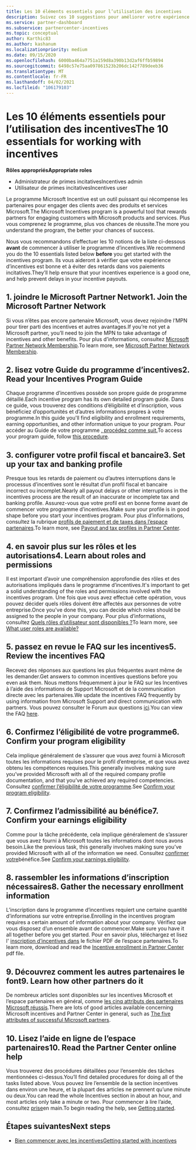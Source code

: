 ```yaml
---
title: Les 10 éléments essentiels pour l’utilisation des incentives
description: Suivez ces 10 suggestions pour améliorer votre expérience de programme incitative et recevoir des paiements plus tôt.
ms.service: partner-dashboard
ms.subservice: partnercenter-incentives
ms.topic: conceptual
author: Karthic83
ms.author: kashanum
ms.localizationpriority: medium
ms.date: 09/15/2020
ms.openlocfilehash: 6000ba464a7751a159d8a390b13d2af6ffb59894
ms.sourcegitcommit: 6498c57e75aa097861523b206dc142f789deeb36
ms.translationtype: MT
ms.contentlocale: fr-FR
ms.lasthandoff: 04/02/2021
ms.locfileid: "106179103"
---
```

# <a name="the-10-essentials-for-working-with-incentives"></a><span data-ttu-id="e86f3-103">Les 10 éléments essentiels pour l’utilisation des incentives</span><span class="sxs-lookup"><span data-stu-id="e86f3-103">The 10 essentials for working with incentives</span></span>

<span data-ttu-id="e86f3-104">**Rôles appropriés**</span><span class="sxs-lookup"><span data-stu-id="e86f3-104">**Appropriate roles**</span></span>

- <span data-ttu-id="e86f3-105">Administrateur de primes incitatives</span><span class="sxs-lookup"><span data-stu-id="e86f3-105">Incentives admin</span></span>
- <span data-ttu-id="e86f3-106">Utilisateur de primes incitatives</span><span class="sxs-lookup"><span data-stu-id="e86f3-106">Incentives user</span></span>

<span data-ttu-id="e86f3-107">Le programme Microsoft Incentive est un outil puissant qui récompense les partenaires pour engager des clients avec des produits et services Microsoft.</span><span class="sxs-lookup"><span data-stu-id="e86f3-107">The Microsoft Incentives program is a powerful tool that rewards partners for engaging customers with Microsoft products and services.</span></span> <span data-ttu-id="e86f3-108">Plus vous comprenez le programme, plus vos chances de réussite.</span><span class="sxs-lookup"><span data-stu-id="e86f3-108">The more you understand the program, the better your chances of success.</span></span>

<span data-ttu-id="e86f3-109">Nous vous recommandons d’effectuer les 10 notions de la liste ci-dessous **avant** de commencer à utiliser le programme d’incentives.</span><span class="sxs-lookup"><span data-stu-id="e86f3-109">We recommend you do the 10 essentials listed below **before** you get started with the incentives program.</span></span> <span data-ttu-id="e86f3-110">Ils vous aideront à vérifier que votre expérience d’incentives est bonne et à éviter des retards dans vos paiements incitatives.</span><span class="sxs-lookup"><span data-stu-id="e86f3-110">They’ll help ensure that your incentives experience is a good one, and help prevent delays in your incentive payouts.</span></span>

## <a name="1-join-the-microsoft-partner-network"></a><span data-ttu-id="e86f3-111">1. joindre le Microsoft Partner Network</span><span class="sxs-lookup"><span data-stu-id="e86f3-111">1. Join the Microsoft Partner Network</span></span>

<span data-ttu-id="e86f3-112">Si vous n’êtes pas encore partenaire Microsoft, vous devez rejoindre l’MPN pour tirer parti des incentives et autres avantages.</span><span class="sxs-lookup"><span data-stu-id="e86f3-112">If you’re not yet a Microsoft partner, you’ll need to join the MPN to take advantage of incentives and other benefits.</span></span> <span data-ttu-id="e86f3-113">Pour plus d’informations, consultez [Microsoft Partner Network Membership](https://partner.microsoft.com/membership).</span><span class="sxs-lookup"><span data-stu-id="e86f3-113">To learn more, see [Microsoft Partner Network Membership](https://partner.microsoft.com/membership).</span></span>

## <a name="2-read-your-incentives-program-guide"></a><span data-ttu-id="e86f3-114">2. lisez votre Guide du programme d’incentives</span><span class="sxs-lookup"><span data-stu-id="e86f3-114">2. Read your Incentives Program Guide</span></span>

<span data-ttu-id="e86f3-115">Chaque programme d’incentives possède son propre guide de programme détaillé.</span><span class="sxs-lookup"><span data-stu-id="e86f3-115">Each incentive program has its own detailed program guide.</span></span> <span data-ttu-id="e86f3-116">Dans ce guide, vous trouverez des conditions d’éligibilité et d’inscription, vous bénéficiez d’opportunités et d’autres informations propres à votre programme.</span><span class="sxs-lookup"><span data-stu-id="e86f3-116">In this guide you'll find eligibility and enrollment requirements, earning opportunities, and other information unique to your program.</span></span> <span data-ttu-id="e86f3-117">Pour accéder au Guide de votre programme [, procédez comme suit.](incentives-determined-your-program-eligibility.md#determining-your-program-eligibility)</span><span class="sxs-lookup"><span data-stu-id="e86f3-117">To access your program guide, follow [this procedure](incentives-determined-your-program-eligibility.md#determining-your-program-eligibility).</span></span>

## <a name="3-set-up-your-tax-and-banking-profile"></a><span data-ttu-id="e86f3-118">3. configurer votre profil fiscal et bancaire</span><span class="sxs-lookup"><span data-stu-id="e86f3-118">3. Set up your tax and banking profile</span></span>

<span data-ttu-id="e86f3-119">Presque tous les retards de paiement ou d’autres interruptions dans le processus d’incentives sont le résultat d’un profil fiscal et bancaire incorrect ou incomplet.</span><span class="sxs-lookup"><span data-stu-id="e86f3-119">Nearly all payout delays or other interruptions in the incentives process are the result of an inaccurate or incomplete tax and banking profile.</span></span> <span data-ttu-id="e86f3-120">Assurez-vous que votre profil est en bonne forme avant de commencer votre programme d’incentives.</span><span class="sxs-lookup"><span data-stu-id="e86f3-120">Make sure your profile is in good shape before you start your incentives program.</span></span> <span data-ttu-id="e86f3-121">Pour plus d’informations, consultez la rubrique [profils de paiement et de taxes dans l’espace partenaires](incentives-create-and-manage-your-payout-and-tax-profiles.md).</span><span class="sxs-lookup"><span data-stu-id="e86f3-121">To learn more, see [Payout and tax profiles in Partner Center](incentives-create-and-manage-your-payout-and-tax-profiles.md).</span></span>

## <a name="4-learn-about-roles-and-permissions"></a><span data-ttu-id="e86f3-122">4. en savoir plus sur les rôles et les autorisations</span><span class="sxs-lookup"><span data-stu-id="e86f3-122">4. Learn about roles and permissions</span></span>

<span data-ttu-id="e86f3-123">Il est important d’avoir une compréhension approfondie des rôles et des autorisations impliqués dans le programme d’incentives.</span><span class="sxs-lookup"><span data-stu-id="e86f3-123">It's important to get a solid understanding of the roles and permissions involved with the incentives program.</span></span> <span data-ttu-id="e86f3-124">Une fois que vous avez effectué cette opération, vous pouvez décider quels rôles doivent être affectés aux personnes de votre entreprise.</span><span class="sxs-lookup"><span data-stu-id="e86f3-124">Once you've done this, you can decide which roles should be assigned to the people in your company.</span></span> <span data-ttu-id="e86f3-125">Pour plus d’informations, consultez [Quels rôles d’utilisateur sont disponibles ?](incentives-faq.md#what-user-roles-are-available)</span><span class="sxs-lookup"><span data-stu-id="e86f3-125">To learn more, see [What user roles are available?](incentives-faq.md#what-user-roles-are-available)</span></span>

## <a name="5-review-the-incentives-faq"></a><span data-ttu-id="e86f3-126">5. passez en revue le FAQ sur les incentives</span><span class="sxs-lookup"><span data-stu-id="e86f3-126">5. Review the incentives FAQ</span></span>

<span data-ttu-id="e86f3-127">Recevez des réponses aux questions les plus fréquentes avant même de les demander.</span><span class="sxs-lookup"><span data-stu-id="e86f3-127">Get answers to common incentives questions before you even ask them.</span></span> <span data-ttu-id="e86f3-128">Nous mettons fréquemment à jour le FAQ sur les Incentives à l’aide des informations de Support Microsoft et de la communication directe avec les partenaires.</span><span class="sxs-lookup"><span data-stu-id="e86f3-128">We update the incentives FAQ frequently by using information from Microsoft Support and direct communication with partners.</span></span> <span data-ttu-id="e86f3-129">Vous pouvez consulter le Forum aux questions [ici](incentives-faq.md).</span><span class="sxs-lookup"><span data-stu-id="e86f3-129">You can view the FAQ [here](incentives-faq.md).</span></span>

## <a name="6-confirm-your-program-eligibility"></a><span data-ttu-id="e86f3-130">6. Confirmez l’éligibilité de votre programme</span><span class="sxs-lookup"><span data-stu-id="e86f3-130">6. Confirm your program eligibility</span></span>

<span data-ttu-id="e86f3-131">Cela implique généralement de s’assurer que vous avez fourni à Microsoft toutes les informations requises pour le profil d’entreprise, et que vous avez obtenu les compétences requises.</span><span class="sxs-lookup"><span data-stu-id="e86f3-131">This generally involves making sure you’ve provided Microsoft with all of the required company profile documentation, and that you’ve achieved any required competencies.</span></span> <span data-ttu-id="e86f3-132">Consultez [confirmer l’éligibilité de votre programme](incentives-determined-your-program-eligibility.md).</span><span class="sxs-lookup"><span data-stu-id="e86f3-132">See [Confirm your program eligibility](incentives-determined-your-program-eligibility.md).</span></span>

## <a name="7-confirm-your-earnings-eligibility"></a><span data-ttu-id="e86f3-133">7. Confirmez l’admissibilité au bénéfice</span><span class="sxs-lookup"><span data-stu-id="e86f3-133">7. Confirm your earnings eligibility</span></span>

<span data-ttu-id="e86f3-134">Comme pour la tâche précédente, cela implique généralement de s’assurer que vous avez fourni à Microsoft toutes les informations dont nous avons besoin.</span><span class="sxs-lookup"><span data-stu-id="e86f3-134">Like the previous task, this generally involves making sure you’ve provided Microsoft with all of the information we need.</span></span> <span data-ttu-id="e86f3-135">Consultez [confirmer votre](incentives-confirm-your-earnings-eligibility.md)bénéfice.</span><span class="sxs-lookup"><span data-stu-id="e86f3-135">See [Confirm your earnings eligibility](incentives-confirm-your-earnings-eligibility.md).</span></span>

## <a name="8-gather-the-necessary-enrollment-information"></a><span data-ttu-id="e86f3-136">8. rassembler les informations d’inscription nécessaires</span><span class="sxs-lookup"><span data-stu-id="e86f3-136">8. Gather the necessary enrollment information</span></span>

<span data-ttu-id="e86f3-137">L’inscription dans le programme d’incentives requiert une certaine quantité d’informations sur votre entreprise.</span><span class="sxs-lookup"><span data-stu-id="e86f3-137">Enrolling in the incentives program requires a certain amount of information about your company.</span></span> <span data-ttu-id="e86f3-138">Vérifiez que vous disposez d’un ensemble avant de commencer.</span><span class="sxs-lookup"><span data-stu-id="e86f3-138">Make sure you have it all together before you get started.</span></span> <span data-ttu-id="e86f3-139">Pour en savoir plus, téléchargez et lisez l' [inscription d’incentives dans](https://assetsprod.microsoft.com/partner-center-incentives-enrollment.pdf) le fichier PDF de l’espace partenaires.</span><span class="sxs-lookup"><span data-stu-id="e86f3-139">To learn more, download and read the [Incentive enrollment in Partner Center](https://assetsprod.microsoft.com/partner-center-incentives-enrollment.pdf) pdf file.</span></span>

## <a name="9-learn-how-other-partners-do-it"></a><span data-ttu-id="e86f3-140">9. Découvrez comment les autres partenaires le font</span><span class="sxs-lookup"><span data-stu-id="e86f3-140">9. Learn how other partners do it</span></span>

<span data-ttu-id="e86f3-141">De nombreux articles sont disponibles sur les incentives Microsoft et l’espace partenaires en général, comme [les cinq attributs des partenaires Microsoft réussis](https://www.microsoft.com/en-us/us-partner-blog/2019/08/29/the-five-attributes-of-successful-microsoft-partners/).</span><span class="sxs-lookup"><span data-stu-id="e86f3-141">There are lots of good articles available concerning Microsoft incentives and Partner Center in general, such as [The five attributes of successful Microsoft partners](https://www.microsoft.com/en-us/us-partner-blog/2019/08/29/the-five-attributes-of-successful-microsoft-partners/).</span></span>

## <a name="10-read-the-partner-center-online-help"></a><span data-ttu-id="e86f3-142">10. Lisez l’aide en ligne de l’espace partenaires</span><span class="sxs-lookup"><span data-stu-id="e86f3-142">10. Read the Partner Center online help</span></span>

<span data-ttu-id="e86f3-143">Vous trouverez des procédures détaillées pour l’ensemble des tâches mentionnées ci-dessus.</span><span class="sxs-lookup"><span data-stu-id="e86f3-143">You’ll find detailed procedures for doing all of the tasks listed above.</span></span> <span data-ttu-id="e86f3-144">Vous pouvez lire l’ensemble de la section incentives dans environ une heure, et la plupart des articles ne prennent qu’une minute ou deux.</span><span class="sxs-lookup"><span data-stu-id="e86f3-144">You can read the whole Incentives section in about an hour, and most articles only take a minute or two.</span></span> <span data-ttu-id="e86f3-145">Pour commencer à lire l’aide, consultez [prise](incentives-get-started-intro.md)en main.</span><span class="sxs-lookup"><span data-stu-id="e86f3-145">To begin reading the help, see [Getting started](incentives-get-started-intro.md).</span></span>

## <a name="next-steps"></a><span data-ttu-id="e86f3-146">Étapes suivantes</span><span class="sxs-lookup"><span data-stu-id="e86f3-146">Next steps</span></span>

- [<span data-ttu-id="e86f3-147">Bien commencer avec les incentives</span><span class="sxs-lookup"><span data-stu-id="e86f3-147">Getting started with incentives</span></span>](incentives-get-started-intro.md)
